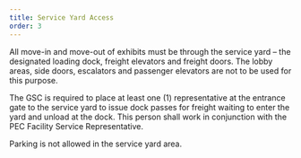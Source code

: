 ```yaml
---
title: Service Yard Access
order: 3
---
```


All move-in and move-out of exhibits must be through the service yard – the designated loading dock, freight elevators and freight doors. The lobby areas, side doors, escalators and passenger elevators are not to be used for this purpose.

The GSC is required to place at least one (1) representative at the entrance gate to the service yard to issue dock passes for freight waiting to enter the yard and unload at the dock. This person shall work in conjunction with the PEC Facility Service Representative.

Parking is not allowed in the service yard area.
